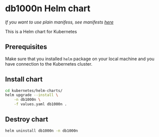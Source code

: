# db1000n Helm chart

*If you want to use plain manifess, see manifests [here](../manifests/)*

This is a Helm chart for Kubernetes

## Prerequisites

Make sure that you installed `helm` package on your local machine and you have connection to the Kubernetes cluster.

## Install chart

```bash
cd kubernetes/helm-charts/
helm upgrade --install \
    -n db1000n \
    -f values.yaml db1000n .
```

## Destroy chart

```bash
helm uninstall db1000n -n db1000n
```
